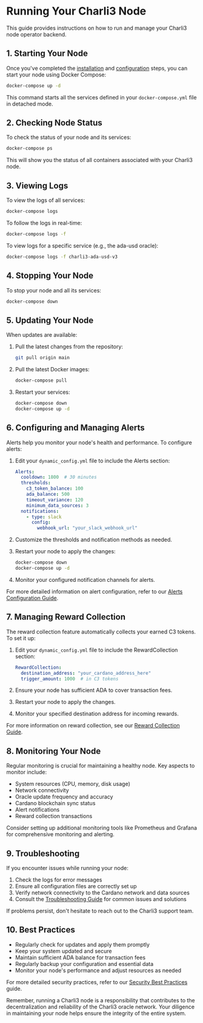 # Running Your Charli3 Node

This guide provides instructions on how to run and manage your Charli3 node operator backend.

## 1. Starting Your Node

Once you've completed the [installation](installation-guide.md) and [configuration](configuration.md) steps, you can start your node using Docker Compose:

```bash
docker-compose up -d
```

This command starts all the services defined in your `docker-compose.yml` file in detached mode.

## 2. Checking Node Status

To check the status of your node and its services:

```bash
docker-compose ps
```

This will show you the status of all containers associated with your Charli3 node.

## 3. Viewing Logs

To view the logs of all services:

```bash
docker-compose logs
```

To follow the logs in real-time:

```bash
docker-compose logs -f
```

To view logs for a specific service (e.g., the ada-usd oracle):

```bash
docker-compose logs -f charli3-ada-usd-v3
```

## 4. Stopping Your Node

To stop your node and all its services:

```bash
docker-compose down
```

## 5. Updating Your Node

When updates are available:

1. Pull the latest changes from the repository:
   ```bash
   git pull origin main
   ```

2. Pull the latest Docker images:
   ```bash
   docker-compose pull
   ```

3. Restart your services:
   ```bash
   docker-compose down
   docker-compose up -d
   ```

## 6. Configuring and Managing Alerts

Alerts help you monitor your node's health and performance. To configure alerts:

1. Edit your `dynamic_config.yml` file to include the Alerts section:

   ```yaml
   Alerts:
     cooldown: 1800  # 30 minutes
     thresholds:
       c3_token_balance: 100
       ada_balance: 500
       timeout_variance: 120
       minimum_data_sources: 3
     notifications:
       - type: slack
         config:
           webhook_url: "your_slack_webhook_url"
   ```

2. Customize the thresholds and notification methods as needed.
3. Restart your node to apply the changes:

   ```bash
   docker-compose down
   docker-compose up -d
   ```

4. Monitor your configured notification channels for alerts.

For more detailed information on alert configuration, refer to our [Alerts Configuration Guide](alerts-configuration.md).

## 7. Managing Reward Collection

The reward collection feature automatically collects your earned C3 tokens. To set it up:

1. Edit your `dynamic_config.yml` file to include the RewardCollection section:

   ```yaml
   RewardCollection:
     destination_address: "your_cardano_address_here"
     trigger_amount: 1000  # in C3 tokens
   ```

2. Ensure your node has sufficient ADA to cover transaction fees.
3. Restart your node to apply the changes.
4. Monitor your specified destination address for incoming rewards.

For more information on reward collection, see our [Reward Collection Guide](reward-collection.md).

## 8. Monitoring Your Node

Regular monitoring is crucial for maintaining a healthy node. Key aspects to monitor include:

- System resources (CPU, memory, disk usage)
- Network connectivity
- Oracle update frequency and accuracy
- Cardano blockchain sync status
- Alert notifications
- Reward collection transactions

Consider setting up additional monitoring tools like Prometheus and Grafana for comprehensive monitoring and alerting.

## 9. Troubleshooting

If you encounter issues while running your node:

1. Check the logs for error messages
2. Ensure all configuration files are correctly set up
3. Verify network connectivity to the Cardano network and data sources
4. Consult the [Troubleshooting Guide](troubleshooting.md) for common issues and solutions

If problems persist, don't hesitate to reach out to the Charli3 support team.

## 10. Best Practices

- Regularly check for updates and apply them promptly
- Keep your system updated and secure
- Maintain sufficient ADA balance for transaction fees
- Regularly backup your configuration and essential data
- Monitor your node's performance and adjust resources as needed

For more detailed security practices, refer to our [Security Best Practices](security-best-practices.md) guide.

Remember, running a Charli3 node is a responsibility that contributes to the decentralization and reliability of the Charli3 oracle network. Your diligence in maintaining your node helps ensure the integrity of the entire system.
